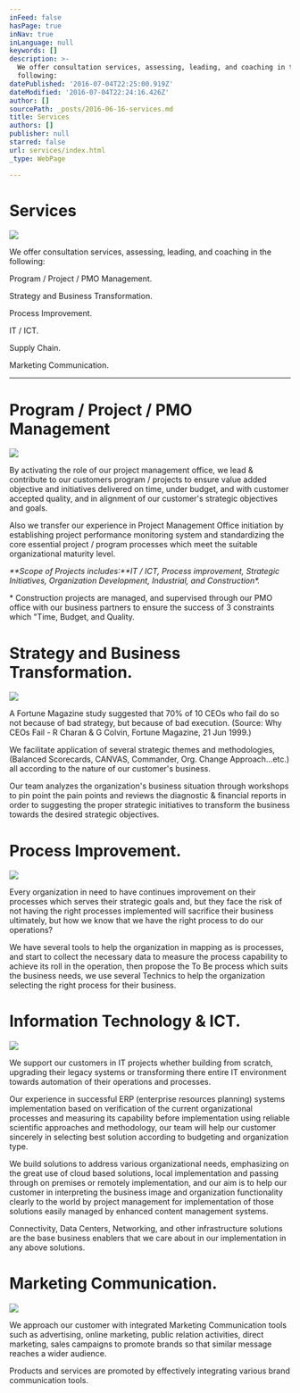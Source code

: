```yaml
---
inFeed: false
hasPage: true
inNav: true
inLanguage: null
keywords: []
description: >-
  We offer consultation services, assessing, leading, and coaching in the
  following:
datePublished: '2016-07-04T22:25:00.919Z'
dateModified: '2016-07-04T22:24:16.426Z'
author: []
sourcePath: _posts/2016-06-16-services.md
title: Services
authors: []
publisher: null
starred: false
url: services/index.html
_type: WebPage

---
```

# Services
![](https://imgflo.herokuapp.com/graph/vahj1ThiexotieMo/d0f14009dd8fd3ccb898fd571967c441/croprotate.jpg?cropheight=2304&cropwidth=5463&degrees=0&input=https%3A%2F%2Fthe-grid-user-content.s3-us-west-2.amazonaws.com%2F1f5d3963-fe99-4a6c-8a8b-a7c84ced121e.jpg&x=0&y=0)

We offer consultation services, assessing, leading, and coaching in the following:

Program / Project / PMO Management.

Strategy and Business Transformation.

Process Improvement.

IT / ICT.

Supply Chain.

Marketing Communication.

----------------------------------------------------------------------------

# Program / Project / PMO Management
![](https://imgflo.herokuapp.com/graph/vahj1ThiexotieMo/c0a0fbafeceef37be1f7eff597930376/croprotate.jpg?cropheight=3873&cropwidth=3600&degrees=0&input=https%3A%2F%2Fthe-grid-user-content.s3-us-west-2.amazonaws.com%2F43e34d96-e9cc-40bc-9cad-bb9b1fa37c44.jpg&x=151&y=0)

By activating the role of our project management office, we lead & contribute to our customers program / projects to ensure value added objective and initiatives delivered on time, under budget, and with customer accepted quality, and in alignment of our customer's strategic objectives and goals.

Also we transfer our experience in Project Management Office initiation by establishing project performance monitoring system and standardizing the core essential project / program processes which meet the suitable organizational maturity level.

_**Scope of Projects includes:**IT / ICT, Process improvement, Strategic Initiatives, Organization Development, Industrial, and Construction\*._

\* Construction projects are managed, and supervised through our PMO office with our business partners to ensure the success of 3 constraints which "Time, Budget, and Quality.

# Strategy and Business Transformation.
![](https://the-grid-user-content.s3-us-west-2.amazonaws.com/6f2f2f47-b379-4bd2-959c-67fe1d26e8b5.jpg)

A Fortune Magazine study suggested that 70% of 10 CEOs who fail do so not because of bad strategy, but because of bad execution. (Source: Why CEOs Fail - R Charan & G Colvin, Fortune Magazine, 21 Jun 1999.)

We facilitate application of several strategic themes and methodologies, (Balanced Scorecards, CANVAS, Commander, Org. Change Approach...etc.) all according to the nature of our customer's business.

Our team analyzes the organization's business situation through workshops to pin point the pain points and reviews the diagnostic & financial reports in order to suggesting the proper strategic initiatives to transform the business towards the desired strategic objectives.

# Process Improvement.
![](https://the-grid-user-content.s3-us-west-2.amazonaws.com/38974689-d6b6-4900-b8a8-85c36df7db2b.jpg)

Every organization in need to have continues improvement on their processes which serves their strategic goals and, but they face the risk of not having the right processes implemented will sacrifice their business ultimately, but how we know that we have the right process to do our operations?

We have several tools to help the organization in mapping as is processes, and start to collect the necessary data to measure the process capability to achieve its roll in the operation, then propose the To Be process which suits the business needs, we use several Technics to help the organization selecting the right process for their business.

# Information Technology & ICT.
![](https://the-grid-user-content.s3-us-west-2.amazonaws.com/5ede0eb7-b65d-4cec-a01b-6fe84b3090e4.jpg)

We support our customers in IT projects whether building from scratch, upgrading their legacy systems or transforming there entire IT environment towards automation of their operations and processes.

Our experience in successful ERP (enterprise resources planning) systems implementation based on verification of the current organizational processes and measuring its capability before implementation using reliable scientific approaches and methodology, our team will help our customer sincerely in selecting best solution according to budgeting and organization type.

We build solutions to address various organizational needs, emphasizing on the great use of cloud based solutions, local implementation and passing through on premises or remotely implementation, and our aim is to help our customer in interpreting the business image and organization functionality clearly to the world by project management for implementation of those solutions easily managed by enhanced content management systems.

Connectivity, Data Centers, Networking, and other infrastructure solutions are the base business enablers that we care about in our implementation in any above solutions.

# Marketing Communication.
![](https://the-grid-user-content.s3-us-west-2.amazonaws.com/38f2f20e-ec5b-40dc-a195-24a04290d734.jpg)

We approach our customer with integrated Marketing Communication tools such as advertising, online marketing, public relation activities, direct marketing, sales campaigns to promote brands so that similar message reaches a wider audience.

Products and services are promoted by effectively integrating various brand communication tools.